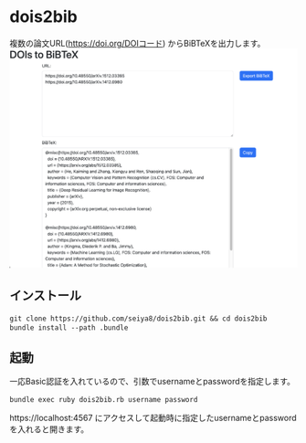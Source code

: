 # dois2bib
複数の論文URL(https://doi.org/DOIコード) からBiBTeXを出力します。
![image](./dois2bib.png)

## インストール
```
git clone https://github.com/seiya8/dois2bib.git && cd dois2bib
bundle install --path .bundle
```

## 起動
一応Basic認証を入れているので、引数でusernameとpasswordを指定します。
```
bundle exec ruby dois2bib.rb username password
```
https://localhost:4567 にアクセスして起動時に指定したusernameとpasswordを入れると開きます。
